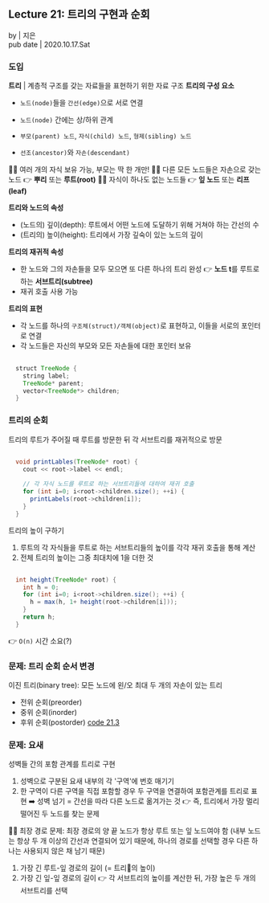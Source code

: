 ## Lecture 21: 트리의 구현과 순회
by | 지은  
pub date | 2020.10.17.Sat

### 도입
**트리** | 계층적 구조를 갖는 자료들을 표현하기 위한 자료 구조
**트리의 구성 요소**
- `노드(node)`들을 `간선(edge)`으로 서로 연결
- `노드(node)` 간에는 상/하위 관계 
- `부모(parent) 노드`, `자식(child) 노드`, `형제(sibling) 노드`

- `선조(ancestor)`와 `자손(descendant)`

👨‍🏫 여러 개의 자식 보유 가능, 부모는 딱 한 개만!
👨‍🏫 다른 모든 노드들은 자손으로 갖는 노드 👉 **뿌리** 또는 **루트(root)**
👨‍🏫 자식이 하나도 없는 노드들 👉 **잎 노드** 또는 **리프(leaf)**

**트리와 노드의 속성**
- (노드의) 깊이(depth): 루트에서 어떤 노드에 도달하기 위해 거쳐야 하는 간선의 수
- (트리의) 높이(height): 트리에서 가장 깊숙이 있는 노드의 깊이

**트리의 재귀적 속성**
- 한 노드와 그의 자손들을 모두 모으면 또 다른 하나의 트리 완성
👉 **노드 t**를 루트로 하는 **서브트리(subtree)**
- 재귀 호출 사용 가능

**트리의 표현**
- 각 노드를 하나의 `구조체(struct)/객체(object)`로 표현하고, 이들을 서로의 포인터로 연결
- 각 노드들은 자신의 부모와 모든 자손들에 대한 포인터 보유 

```java
  
  struct TreeNode {
    string label;
    TreeNode* parent;
    vector<TreeNode*> children;
  }

```


### 트리의 순회
트리의 루트가 주어질 때 루트를 방문한 뒤 각 서브트리를 재귀적으로 방문

```java

  void printLables(TreeNode* root) {
    cout << root->label << endl;
    
    // 각 자식 노드를 루트로 하는 서브트리들에 대하여 재귀 호출
    for (int i=0; i<root->children.size(); ++i) {
      printLabels(root->children[i]);
    }
  }

```


트리의 높이 구하기
1. 루트의 각 자식들을 루트로 하는 서브트리들의 높이를 각각 재귀 호출을 통해 계산
2. 전체 트리의 높이는 그중 최대치에 1을 더한 것

```java

  int height(TreeNode* root) {
    int h = 0;
    for (int i=0; i<root->children.size(); ++i) {
      h = max(h, 1+ height(root->children[i]));
    }
    return h;
  }

```

👉 `O(n)` 시간 소요(?)

### 문제: 트리 순회 순서 변경 
이진 트리(binary tree): 모든 노드에 왼/오 최대 두 개의 자손이 있는 트리
- 전위 순회(preorder)
- 중위 순회(inorder)
- 후위 순회(postorder)
[code 21.3]()

### 문제: 요새
성벽들 간의 포함 관계를 트리로 구현
1. 성벽으로 구분된 요새 내부의 각 '구역'에 번호 매기기
2. 한 구역이 다른 구역을 직접 포함할 경우 두 구역을 연결하여 포함관계를 트리로 표현
➡️ 성벽 넘기 = 간선을 따라 다른 노드로 옮겨가는 것
👉 즉, 트리에서 가장 멀리 떨어진 두 노드를 찾는 문제

👨‍🏫 최장 경로 문제: 최장 경로의 양 끝 노드가 항상 루트 또는 잎 노드여야 함 
(내부 노드는 항상 두 개 이상의 간선과 연결되어 있기 때문에, 하나의 경로를 선택할 경우 다른 하나는 사용되지 않은 채 남기 때문)

1. 가장 긴 루트-잎 경로의 길이 (= 트리🌴의 높이) 
2. 가장 긴 잎-잎 경로의 길이 👉 각 서브트리의 높이를 계산한 뒤, 가장 높은 두 개의 서브트리를 선택 

